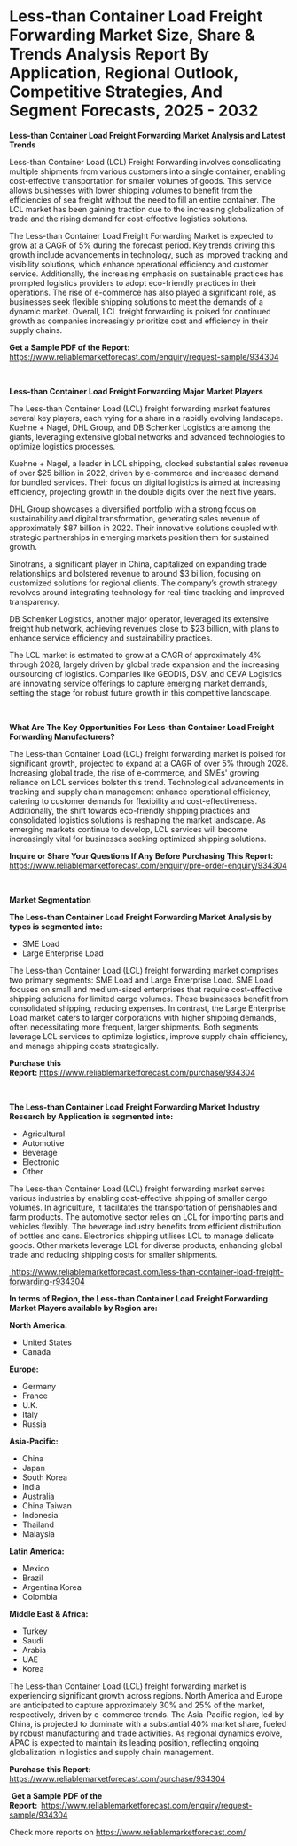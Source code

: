 <p><h1>Less-than Container Load Freight Forwarding Market Size, Share & Trends Analysis Report By Application, Regional Outlook, Competitive Strategies, And Segment Forecasts, 2025 - 2032</h1></p><p><strong>Less-than Container Load Freight Forwarding Market Analysis and Latest Trends</strong></p>
<p><p>Less-than Container Load (LCL) Freight Forwarding involves consolidating multiple shipments from various customers into a single container, enabling cost-effective transportation for smaller volumes of goods. This service allows businesses with lower shipping volumes to benefit from the efficiencies of sea freight without the need to fill an entire container. The LCL market has been gaining traction due to the increasing globalization of trade and the rising demand for cost-effective logistics solutions. </p><p>The Less-than Container Load Freight Forwarding Market is expected to grow at a CAGR of 5% during the forecast period. Key trends driving this growth include advancements in technology, such as improved tracking and visibility solutions, which enhance operational efficiency and customer service. Additionally, the increasing emphasis on sustainable practices has prompted logistics providers to adopt eco-friendly practices in their operations. The rise of e-commerce has also played a significant role, as businesses seek flexible shipping solutions to meet the demands of a dynamic market. Overall, LCL freight forwarding is poised for continued growth as companies increasingly prioritize cost and efficiency in their supply chains.</p></p>
<p><strong>Get a Sample PDF of the Report:&nbsp;</strong> <a href="https://www.reliablemarketforecast.com/enquiry/request-sample/934304?utm_campaign=1885&utm_medium=2&utm_source=Github&utm_content=ia&utm_term=11032025&utm_id=less-than-container-load-freight-forwarding">https://www.reliablemarketforecast.com/enquiry/request-sample/934304</a></p>
<p>&nbsp;</p>
<p><strong>Less-than Container Load Freight Forwarding Major Market Players</strong></p>
<p><p>The Less-than Container Load (LCL) freight forwarding market features several key players, each vying for a share in a rapidly evolving landscape. Kuehne + Nagel, DHL Group, and DB Schenker Logistics are among the giants, leveraging extensive global networks and advanced technologies to optimize logistics processes. </p><p>Kuehne + Nagel, a leader in LCL shipping, clocked substantial sales revenue of over $25 billion in 2022, driven by e-commerce and increased demand for bundled services. Their focus on digital logistics is aimed at increasing efficiency, projecting growth in the double digits over the next five years.</p><p>DHL Group showcases a diversified portfolio with a strong focus on sustainability and digital transformation, generating sales revenue of approximately $87 billion in 2022. Their innovative solutions coupled with strategic partnerships in emerging markets position them for sustained growth.</p><p>Sinotrans, a significant player in China, capitalized on expanding trade relationships and bolstered revenue to around $3 billion, focusing on customized solutions for regional clients. The company’s growth strategy revolves around integrating technology for real-time tracking and improved transparency.</p><p>DB Schenker Logistics, another major operator, leveraged its extensive freight hub network, achieving revenues close to $23 billion, with plans to enhance service efficiency and sustainability practices.</p><p>The LCL market is estimated to grow at a CAGR of approximately 4% through 2028, largely driven by global trade expansion and the increasing outsourcing of logistics. Companies like GEODIS, DSV, and CEVA Logistics are innovating service offerings to capture emerging market demands, setting the stage for robust future growth in this competitive landscape.</p></p>
<p>&nbsp;</p>
<p><strong>What Are The Key Opportunities For Less-than Container Load Freight Forwarding Manufacturers?</strong></p>
<p><p>The Less-than Container Load (LCL) freight forwarding market is poised for significant growth, projected to expand at a CAGR of over 5% through 2028. Increasing global trade, the rise of e-commerce, and SMEs' growing reliance on LCL services bolster this trend. Technological advancements in tracking and supply chain management enhance operational efficiency, catering to customer demands for flexibility and cost-effectiveness. Additionally, the shift towards eco-friendly shipping practices and consolidated logistics solutions is reshaping the market landscape. As emerging markets continue to develop, LCL services will become increasingly vital for businesses seeking optimized shipping solutions.</p></p>
<p><strong>Inquire or Share Your Questions If Any Before Purchasing This Report:</strong> <a href="https://www.reliablemarketforecast.com/enquiry/pre-order-enquiry/934304?utm_campaign=1885&utm_medium=2&utm_source=Github&utm_content=ia&utm_term=11032025&utm_id=less-than-container-load-freight-forwarding">https://www.reliablemarketforecast.com/enquiry/pre-order-enquiry/934304</a></p>
<p>&nbsp;</p>
<p><strong>Market Segmentation</strong></p>
<p><strong>The Less-than Container Load Freight Forwarding Market Analysis by types is segmented into:</strong></p>
<p><ul><li>SME Load</li><li>Large Enterprise Load</li></ul></p>
<p><p>The Less-than Container Load (LCL) freight forwarding market comprises two primary segments: SME Load and Large Enterprise Load. SME Load focuses on small and medium-sized enterprises that require cost-effective shipping solutions for limited cargo volumes. These businesses benefit from consolidated shipping, reducing expenses. In contrast, the Large Enterprise Load market caters to larger corporations with higher shipping demands, often necessitating more frequent, larger shipments. Both segments leverage LCL services to optimize logistics, improve supply chain efficiency, and manage shipping costs strategically.</p></p>
<p><strong>Purchase this Report:&nbsp;</strong><a href="https://www.reliablemarketforecast.com/purchase/934304?utm_campaign=1885&utm_medium=2&utm_source=Github&utm_content=ia&utm_term=11032025&utm_id=less-than-container-load-freight-forwarding">https://www.reliablemarketforecast.com/purchase/934304</a></p>
<p>&nbsp;</p>
<p><strong>The Less-than Container Load Freight Forwarding Market Industry Research by Application is segmented into:</strong></p>
<p><ul><li>Agricultural</li><li>Automotive</li><li>Beverage</li><li>Electronic</li><li>Other</li></ul></p>
<p><p>The Less-than Container Load (LCL) freight forwarding market serves various industries by enabling cost-effective shipping of smaller cargo volumes. In agriculture, it facilitates the transportation of perishables and farm products. The automotive sector relies on LCL for importing parts and vehicles flexibly. The beverage industry benefits from efficient distribution of bottles and cans. Electronics shipping utilises LCL to manage delicate goods. Other markets leverage LCL for diverse products, enhancing global trade and reducing shipping costs for smaller shipments.</p></p>
<p><a href="https://www.reliablemarketforecast.com/less-than-container-load-freight-forwarding-r934304?utm_campaign=1885&utm_medium=2&utm_source=Github&utm_content=ia&utm_term=11032025&utm_id=less-than-container-load-freight-forwarding">&nbsp;https://www.reliablemarketforecast.com/less-than-container-load-freight-forwarding-r934304</a></p>
<p><strong>In terms of Region, the Less-than Container Load Freight Forwarding Market Players available by Region are:</strong></p>
<p>
    <p> <strong> North America: </strong>
        <ul>
            <li>United States</li>
            <li>Canada</li>
        </ul>
        </p> 
    <p> <strong> Europe: </strong>
        <ul>
            <li>Germany</li>
            <li>France</li>
            <li>U.K.</li>
            <li>Italy</li>
            <li>Russia</li>
        </ul>
        </p> 
    <p> <strong> Asia-Pacific: </strong>
        <ul>
            <li>China</li>
            <li>Japan</li>
            <li>South Korea</li>
            <li>India</li>
            <li>Australia</li>
            <li>China Taiwan</li>
            <li>Indonesia</li>
            <li>Thailand</li>
            <li>Malaysia</li>
        </ul>
        </p> 
    <p> <strong> Latin America: </strong>
        <ul>
            <li>Mexico</li>
            <li>Brazil</li>
            <li>Argentina Korea</li>
            <li>Colombia</li>
        </ul>
        </p> 
    <p> <strong> Middle East & Africa: </strong>
        <ul>
            <li>Turkey</li>
            <li>Saudi</li>
            <li>Arabia</li>
            <li>UAE</li>
            <li>Korea</li>
        </ul>
    </p>
    </p>
<p><p>The Less-than Container Load (LCL) freight forwarding market is experiencing significant growth across regions. North America and Europe are anticipated to capture approximately 30% and 25% of the market, respectively, driven by e-commerce trends. The Asia-Pacific region, led by China, is projected to dominate with a substantial 40% market share, fueled by robust manufacturing and trade activities. As regional dynamics evolve, APAC is expected to maintain its leading position, reflecting ongoing globalization in logistics and supply chain management.</p></p>
<p><strong>Purchase this Report: </strong><a href="https://www.reliablemarketforecast.com/purchase/934304?utm_campaign=1885&utm_medium=2&utm_source=Github&utm_content=ia&utm_term=11032025&utm_id=less-than-container-load-freight-forwarding">https://www.reliablemarketforecast.com/purchase/934304</a></p>
<p>&nbsp;<strong>Get a Sample PDF of the Report:&nbsp;&nbsp;</strong><a href="https://www.reliablemarketforecast.com/enquiry/request-sample/934304?utm_campaign=1885&utm_medium=2&utm_source=Github&utm_content=ia&utm_term=11032025&utm_id=less-than-container-load-freight-forwarding">https://www.reliablemarketforecast.com/enquiry/request-sample/934304</a></p>
<p><strong></strong></p>
<p>Check more reports on <a href="https://www.reliablemarketforecast.com/?utm_campaign=1885&utm_medium=2&utm_source=Github&utm_content=ia&utm_term=11032025&utm_id=less-than-container-load-freight-forwarding">https://www.reliablemarketforecast.com/</a></p>